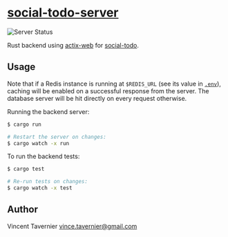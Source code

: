 # [social-todo-server](https://github.com/vtavernier/social-todo/tree/master/server)

![Server Status](https://github.com/vtavernier/social-todo/workflows/server/badge.svg)

Rust backend using [actix-web](https://actix.rs/) for
[social-todo](https://github.com/vtavernier/social-todo).

## Usage

Note that if a Redis instance is running at `$REDIS_URL` (see its value in
[`.env`](.env)), caching will be enabled on a successful response from the
server. The database server will be hit directly on every request otherwise.

Running the backend server:

```bash
$ cargo run

# Restart the server on changes:
$ cargo watch -x run
```

To run the backend tests:

```bash
$ cargo test

# Re-run tests on changes:
$ cargo watch -x test
```

## Author

Vincent Tavernier <vince.tavernier@gmail.com>
